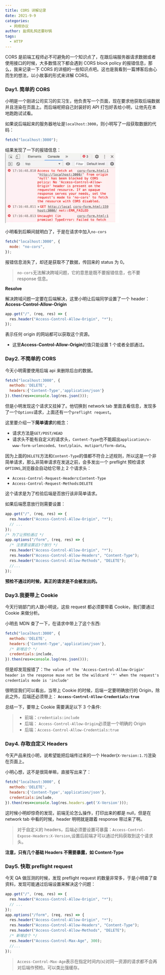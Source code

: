 ```yaml
---
title: CORS 详解记录
date: 2021-9-9
categories:
  - 网络协议
author: 盐焗乳鸽还要砂锅
tags:
  - HTTP
---
```


CORS 是前端工程师必不可避免的一个知识点了，在跟后端服务器请求数据或者使用接口的时候，大多数情况下都会遇到 CORS block policy 的报错信息，那么，我来记录一下 CORS 的详细的一些知识点吧。这也是我看到一篇博客后由心而生的想法，以小故事的形式来详解 CORS。

### Day1. 简单的 CORS

小明是一个刚进公司实习的实习生，他负责写一个页面，现在要求他获取后端数据并且渲染在页面上。而后端呢把自己封装好的 API 打包好丢给小明，让他先在本地跑跑试试看。

如果说后端起来的服务器地址是`localhost:3000`，则小明写了一段获取数据的代码：

```js
fetch("localhost:3000");
```

结果发现了一下的报错信息：
![](../imgs/CORS/CORS_1.png)

小明看到后瞬间就明白了，于是在请求中加入`no-cors`

```js
fetch("localhost:3000", {
  mode: "no-cors",
});
```

报错信息消失了，却还是获取不了数据，传回来的 status 为 0。

> `no-cors`无法解决跨域问题，它的意思是既不要报错信息，也不要 response 信息。

**Resolve**

解决跨域问题一定要在后端解决，这里小明让后端同学设置了一个 header：**Access-Control-Allow-Origin**

```js
app.get("/", (req, res) => {
  res.header("Access-Control-Allow-Origin", "*");
});
```

表示任何 origin 的网站都可以获取这个资源。

- 这里**Access-Control-Allow-Origin**的值只能设置 1 个或者全部通过。

### Day2. 不简单的 CORS

今天小明需要使用后端 api 来删除后台的数据。

```js
fetch("localhost:3000", {
  methods:'DELETE',
  headers:{'Content-Type','application/json'}
}).then(res=>console.log(res.json()));
```

但是小明发现这个请求又挂掉了。他切换到 network tab 里面去看信息，发现多了一个`Options`请求，上面还有一个`preflight request`。

这里要介绍一下**简单请求**的概念：

- 请求方法是`GET/POST/HEAD`
- 请求头不能有自定义的请求头，`Content-Type`也不能超出`application/x-www-form-urlencoded`、`text/plain`、`mutipart/form-data`。

因为上面的`DELETE`方法和`Content-Type`的值都不符合上述规则，所以这是一个非简单请求，那么非简单请求在发送之前，会多发出一个 preflight 预检请求`OPTIONS`,浏览器会自动给它带上 2 个请求头：

- `Access-Control-Request-Headers`:`Content-Type`
- `Access-Control-Request-Methods`:`DELETE`

这个请求是为了检验后端是否放行该非简单请求。

如果后端愿意放行则需要设置：

```js
app.get("/", (req, res) => {
  res.header("Access-Control-Allow-Origin", "*");
  // ...
});
/* 为了让预检通过 */
app.options("/form", (req, res) => {
  /* 注意要设置这3个放行 */
  res.header("Access-Control-Allow-Origin", "*");
  res.header("Access-Control-Allow-Headers", "Content-Type");
  res.header("Access-Control-Allow-Methods", "DELETE");
  //...
});
```

**预检不通过的时候，真正的请求是不会被发出的。**

### Day3.我要带上 Cookie

今天行销部门的人跟小明说，这些 request 都必须要带着 Cookie，我们要通过 Cookie 来做分析。

小明去 MDN 查了一下，在请求中带上了这个东西:

```js
fetch("localhost:3000", {
  methods:'DELETE',
  headers:{'Content-Type','application/json'},
  /* 新增这个 */
  credentials:include,
}).then(res=>console.log(res.json()));
```

但是却发现报错了：`The value of the 'Access-Control-Allow-Origin' header in the response muse not be the wildcard '*' when the request's credentials mode is 'include'`

很明显我们可以看出，当带上 Cookie 的时候，后端一定要明确放行的 Origin，除此之外，后端还必须带上：
**`Access-Control-Allow-Credentials:true`**

总结一下，要带上 Cookie 需要满足以下 3 个条件:

> - 前端：`credentials:include`
> - 后端： `Access-Control-Allow-Origin`必须是一个明确的 Origin
> - 后端：`Access-Control-Allow-Credentials:true`

### Day4. 存取自定义 Headers

今天产品来找小明，说希望能把后端传过来的一个 Header(`X-Version:1.7`)渲染在页面上。

小明心想，这不是很简单嘛，直接写出来了：

```js
fetch("localhost:3000", {
  methods:'DELETE',
  headers:{'Content-Type','application/json'},
  credentials:include,
}).then(res=>console.log(res.headers.get('X-Version')));
```

这时候小明却惊奇的发现，前端无论怎么操作，打印出来的都是 null，但是在 network tab 中看的时候，header 明明就是跟着 response 带过来了啊。

> 对于自定义的 headers，后端必须要设置可暴露：`Access-Control-Expose-Headers:X-Version`,设置后前端才可以通过代码获取到这个请求头。

**注意，只有几个基础 Headers 不需要暴露，如 Content-Type**

### Day5. 快取 preflight request

今天 QA 做压测的时候，发现 preflight request 的数量非常多，于是小明查了查资料，发现可能通过后端设置来解决这个问题：

```js
app.get("/", (req, res) => {
  res.header("Access-Control-Allow-Origin", "*");
  // ...
});
app.options("/form", (req, res) => {
  res.header("Access-Control-Allow-Origin", "*");
  res.header("Access-Control-Allow-Headers", "Content-Type");
  res.header("Access-Control-Allow-Methods", "DELETE");
  /* 新增这个 */
  res.header("Access-Control-Max-Age", 300);
  //...
});
```

> `Access-Control-Max-Age`表示在指定时间内(s)对同一资源的请求都不会再对后端作预检。可以类比强缓存。
